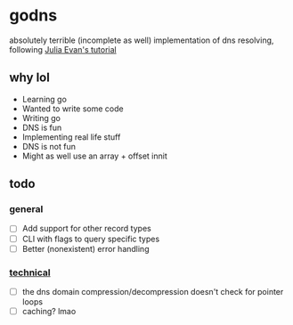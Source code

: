 # godns

absolutely terrible (incomplete as well) implementation of dns resolving, following [Julia Evan's tutorial](https://implement-dns.wizardzines.com/index.html)

## why lol

- Learning go
- Wanted to write some code
- Writing go
- DNS is fun
- Implementing real life stuff
- DNS is not fun
- Might as well use an array + offset innit

## todo

### general

- [ ] Add support for other record types
- [ ] CLI with flags to query specific types
- [ ] Better (nonexistent) error handling

### [technical](https://implement-dns.wizardzines.com/book/exercises.html)

- [ ] the dns domain compression/decompression doesn't check for pointer loops
- [ ] caching? lmao
